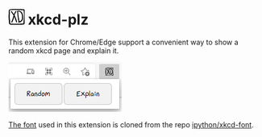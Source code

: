 # ![icon](icons/icon-32.png) xkcd-plz

This extension for Chrome/Edge support a convenient way to show a random xkcd page and explain it. 

![screenshot](icons/screenshot.png)



[The font](font/xkcd-script.ttf) used in this extension is cloned from the repo [ipython/xkcd-font](https://github.com/ipython/xkcd-font).

